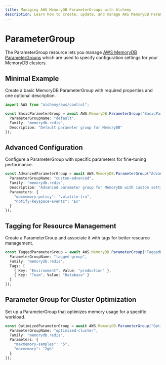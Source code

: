 ```yaml
---
title: Managing AWS MemoryDB ParameterGroups with Alchemy
description: Learn how to create, update, and manage AWS MemoryDB ParameterGroups using Alchemy Cloud Control.
---
```


# ParameterGroup

The ParameterGroup resource lets you manage [AWS MemoryDB ParameterGroups](https://docs.aws.amazon.com/memorydb/latest/userguide/) which are used to specify configuration settings for your MemoryDB clusters.

## Minimal Example

Create a basic MemoryDB ParameterGroup with required properties and one optional description.

```ts
import AWS from "alchemy/aws/control";

const BasicParameterGroup = await AWS.MemoryDB.ParameterGroup("BasicParameterGroup", {
  ParameterGroupName: "default",
  Family: "memorydb.redis",
  Description: "Default parameter group for MemoryDB"
});
```

## Advanced Configuration

Configure a ParameterGroup with specific parameters for fine-tuning performance.

```ts
const AdvancedParameterGroup = await AWS.MemoryDB.ParameterGroup("AdvancedParameterGroup", {
  ParameterGroupName: "custom-advanced",
  Family: "memorydb.redis",
  Description: "Advanced parameter group for MemoryDB with custom settings",
  Parameters: {
    "maxmemory-policy": "volatile-lru",
    "notify-keyspace-events": "Ex"
  }
});
```

## Tagging for Resource Management

Create a ParameterGroup and associate it with tags for better resource management.

```ts
const TaggedParameterGroup = await AWS.MemoryDB.ParameterGroup("TaggedParameterGroup", {
  ParameterGroupName: "tagged-group",
  Family: "memorydb.redis",
  Tags: [
    { Key: "Environment", Value: "production" },
    { Key: "Team", Value: "Database" }
  ]
});
```

## Parameter Group for Cluster Optimization

Set up a ParameterGroup that optimizes memory usage for a specific workload.

```ts
const OptimizedParameterGroup = await AWS.MemoryDB.ParameterGroup("OptimizedParameterGroup", {
  ParameterGroupName: "optimized-cluster",
  Family: "memorydb.redis",
  Parameters: {
    "maxmemory-samples": "5",
    "maxmemory": "2gb"
  }
});
```